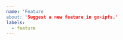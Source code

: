 ```yaml
---
name: 'Feature
about: 'Suggest a new feature in go-ipfs.'
labels:
  - feature
---
```


<!--
Note: If you'd like to suggest an idea related to IPFS but not specifically related to the go implementation, please file an issue at https://github.com/ipfs/ipfs instead

When requesting a _feature_, please be sure to include:
  * Your motivation. Why do you need the feature?
  * How the feature should work.

Please try to be as specific and concrete as possible.
-->
